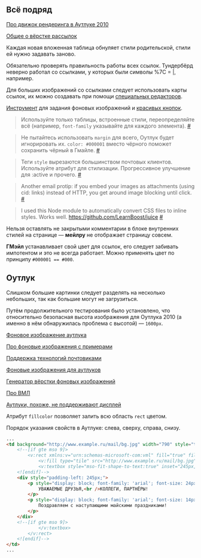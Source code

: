 ## Всё подряд

[Про движок рендеринга в Аутлуке 2010](http://stackoverflow.com/a/12019156)

[Общее о вёрстке рассылок](http://habrahabr.ru/post/157309/)

Каждая новая вложенная таблица обнуляет стили родительской, стили ей нужно задавать заново.

Обязательно проверять правильность работы всех ссылок. Тундербёрд неверно работал со ссылками, у которых были символы %7С = |, например.

Для больших изображений со ссылками следует использовать карты ссылок, их можно создавать при помощи [специальных редакторов](http://summerstyle.github.io/summer/).

[Инструмент](http://backgrounds.cm/) для задания фоновых изображений и [красивых кнопок](http://buttons.cm/).

> Используйте только таблицы, встроенные стили, переопределяйте всё (например, `font-family` указывайте для каждого элемента). [#](https://twitter.com/devongovett/status/361603759878574080)

> Не пытайтесь использовать `margin` для всего, Оутлук будет игнорировать их. `color: #000001` вместо чёрного поможет сохранить чёрный в Гмайле. [#](https://twitter.com/devongovett/status/361603942473404416)

> Теги `style` вырезаются большинством почтовых клиентов. Используйте атрибут для стилизации. Прогрессивное улучшение для :active и прочего. [#](https://twitter.com/devongovett/status/361604328378740736)

> Another email protip: if you embed your images as attachments (using cid: links) instead of HTTP, you get around image blocking until click. [#](https://twitter.com/devongovett/status/361606975387205632)

> I used this Node module to automatically convert CSS files to inline styles. Works well. https://github.com/LearnBoost/juice [#](https://twitter.com/devongovett/status/361607442536202241)

Нельзя оставлять не закрытыми комментарии в блоке внутренних стилей на странице — **мейлру** не отображает страницу совсем.

**ГМэйл** устанавливает свой цвет для ссылок, его следует забивать импотентом и это не всегда работает. Можно применять цвет по принципу `#000001 == #000`.


## Оутлук

Слишком большие картинки следует разделять на несколько небольших, так как большие могут не загрузиться.

Путём продолжительного тестирования было установлено, что относительно безопасная высота изображения для Оутлука 2010 (а именно в нём обнаружилась проблема с высотой) — `1600px`.

[Фоновое изображение аутлука](http://stackoverflow.com/a/8914220)

[Про фоновые изображения с примерами](http://www.emailonacid.com/blog/details/C13/emailology_vector_markup_language_and_backgrounds)

[Поддержка технологий почтовиками](http://www.campaignmonitor.com/css/)

[Фоновые изображения для аутлуков](http://www.campaignmonitor.com/blog/post/3363/updated-applying-a-background-image-to-html-email/)

[Генератор вёрстки фоновых изображений](http://backgrounds.cm/)

[Про ВМЛ](http://msdn.microsoft.com/en-us/library/bb264048%28v=vs.85%29.aspx)

[Аутлуки, похоже, не поддерживают дисплей](http://msdn.microsoft.com/en-us/library/aa338201.aspx#Word2007MailHTMLandCSS_Core)

Атрибут `fillcolor` позволяет залить всю область `rect` цветом.

Порядок указания свойств в Аутлуке: слева, сверху, справа, снизу.

```html
...
<td background="http://www.example.ru/mail/bg.jpg" width="790" style="text-align: left;" valign="top">
	<!--[if gte mso 9]>
		<v:rect xmlns:v="urn:schemas-microsoft-com:vml" fill="true" fillcolor="#bada55" stroke="false" style="width:790px;height:572px;">
			<v:fill type="tile" src="http://www.example.ru/mail/bg.jpg" />
			<v:textbox style="mso-fit-shape-to-text:true" inset="245px,0,25px,60px">
	<![endif]-->
	<div style="padding-left: 245px;">
		<p style="display: block; font-family: 'arial'; font-size: 24px; line-height: 30px; font-weight: bold; margin: 95px 0 16px; color: #c5252a; padding: 0;">
			УВАЖАЕМЫЕ ДРУЗЬЯ,<br />КОЛЛЕГИ, ПАРТНЁРЫ!
		</p>
		<p style="display: block; font-family: 'arial'; font-size: 14px; line-height: 21px; margin: 0; padding: 0;">
			Поздравляем с наступающими майскими праздниками!
		</p>
	</div>
	<!--[if gte mso 9]>
			</v:textbox>
		</v:rect>
	<![endif]-->
</td>
...
```
